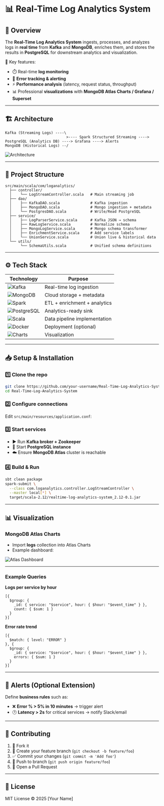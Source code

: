 # 📊 Real-Time Log Analytics System  

## 🚀 Overview  

The **Real-Time Log Analytics System** ingests, processes, and analyzes logs in **real time** from **Kafka** and **MongoDB**, enriches them, and stores the results in **PostgreSQL** for downstream analytics and visualization.  

🔹 Key features:  
- ⏱️ Real-time **log monitoring**  
- 🚨 **Error tracking & alerting**  
- ⚡ **Performance analysis** (latency, request status, throughput)  
- 📊 Professional **visualizations** with **MongoDB Atlas Charts / Grafana / Superset**  

---

## 🏗️ Architecture  

```text
Kafka (Streaming Logs) ----\
                            >---- Spark Structured Streaming ----> PostgreSQL (Analytics DB) ----> Grafana ----> Alerts
MongoDB (Historical Logs) --/                      
````

![Architecture](docs/architecture.png)

---

## 📂 Project Structure

```text
src/main/scala/com/loganalytics/
  ├── controller/
  │    └── LogStreamController.scala   # Main streaming job
  ├── dao/
  │    ├── KafkaDAO.scala              # Kafka ingestion
  │    ├── MongoDAO.scala              # Mongo ingestion + metadata
  │    └── PostgresDAO.scala           # Write/Read PostgreSQL
  ├── service/
  │    ├── LogParserService.scala      # Kafka JSON → schema
  │    ├── RawLogService.scala         # Normalize schema
  │    ├── MongoLogService.scala       # Mongo schema transformer
  │    ├── EnrichmentService.scala     # Add service labels
  │    └── UnionService.scala          # Union live & historical data
  └── utils/
       └── SchemaUtils.scala           # Unified schema definitions
```

---


## ⚙️ Tech Stack

| Technology                                                                                            | Purpose                      |
| ----------------------------------------------------------------------------------------------------- | ---------------------------- |
| ![Kafka](https://img.shields.io/badge/Apache%20Kafka-231F20?logo=apache-kafka\&logoColor=white)       | Real-time log ingestion      |
| ![MongoDB](https://img.shields.io/badge/MongoDB-4EA94B?logo=mongodb\&logoColor=white)                 | Cloud storage + metadata     |
| ![Spark](https://img.shields.io/badge/Apache%20Spark-E25A1C?logo=apachespark\&logoColor=white)        | ETL + enrichment + analytics |
| ![PostgreSQL](https://img.shields.io/badge/PostgreSQL-316192?logo=postgresql\&logoColor=white)        | Analytics-ready sink         |
| ![Scala](https://img.shields.io/badge/Scala-DC322F?logo=scala\&logoColor=white)                       | Data pipeline implementation |
| ![Docker](https://img.shields.io/badge/Docker-2496ED?logo=docker\&logoColor=white)                    | Deployment (optional)        |
| ![Charts](https://img.shields.io/badge/MongoDB%20Atlas%20Charts-00ED64?logo=mongodb\&logoColor=white) | Visualization                |

---

## 📥 Setup & Installation

### 1️⃣ Clone the repo

```bash
git clone https://github.com/your-username/Real-Time-Log-Analytics-System.git
cd Real-Time-Log-Analytics-System
```

### 2️⃣ Configure connections

Edit `src/main/resources/application.conf`:

### 3️⃣ Start services

* ▶️ Run **Kafka broker + Zookeeper**
* 🐘 Start **PostgreSQL instance**
* ☁️ Ensure **MongoDB Atlas** cluster is reachable

### 4️⃣ Build & Run

```bash
sbt clean package
spark-submit \
  --class com.loganalytics.controller.LogStreamController \
  --master local[*] \
  target/scala-2.12/realtime-log-analytics-system_2.12-0.1.jar
```

---

## 📊 Visualization

### MongoDB Atlas Charts

* Import **logs** collection into Atlas Charts
* Example dashboard:

![Atlas Dashboard](docs/dashboard.png)


---

### Example Queries

**Logs per service by hour**

```mongodb
[{
  $group: {
    _id: { service: "$service", hour: { $hour: "$event_time" } },
    count: { $sum: 1 }
  }
}]
```

**Error rate trend**

```mongodb
[{
  $match: { level: "ERROR" }
}, {
  $group: {
    _id: { service: "$service", hour: { $hour: "$event_time" } },
    errors: { $sum: 1 }
  }
}]
```

---

## 🚨 Alerts (Optional Extension)

Define **business rules** such as:

* ❌ **Error % > 5% in 10 minutes** → trigger alert
* 🕑 **Latency > 2s** for critical services → notify Slack/email

---


## 🤝 Contributing

1. 🍴 Fork it
2. 🌱 Create your feature branch (`git checkout -b feature/foo`)
3. ✅ Commit your changes (`git commit -m 'Add foo'`)
4. 🚀 Push to branch (`git push origin feature/foo`)
5. 🔁 Open a Pull Request

---

## 📜 License

MIT License © 2025 \[Your Name]
